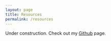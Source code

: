 ```yaml
---
layout: page
title: Resources
permalink: /resources
---
```

Under construction.
Check out my [Github](https://github.com/romaintilhac) page.